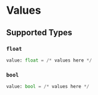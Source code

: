 # Values


## Supported Types

### `float`

```python
value: float = /* values here */
```

### `bool`

```python
value: bool = /* values here */
```

